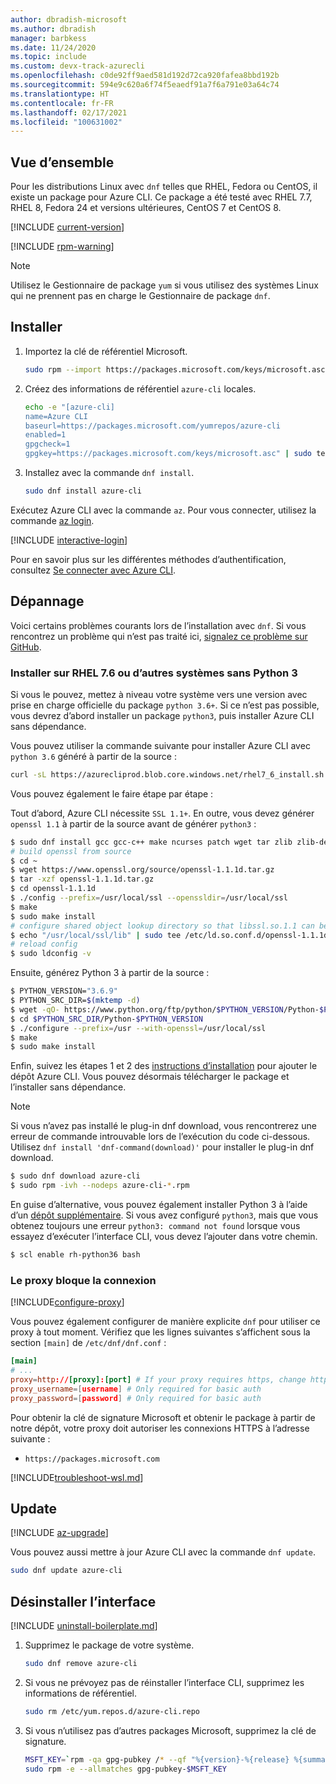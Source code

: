 ```yaml
---
author: dbradish-microsoft
ms.author: dbradish
manager: barbkess
ms.date: 11/24/2020
ms.topic: include
ms.custom: devx-track-azurecli
ms.openlocfilehash: c0de92ff9aed581d192d72ca920fafea8bbd192b
ms.sourcegitcommit: 594e9c620a6f74f5eaedf91a7f6a791e03a64c74
ms.translationtype: HT
ms.contentlocale: fr-FR
ms.lasthandoff: 02/17/2021
ms.locfileid: "100631002"
---
```

## <a name="overview"></a>Vue d’ensemble

Pour les distributions Linux avec `dnf` telles que RHEL, Fedora ou CentOS, il existe un package pour Azure CLI. Ce package a été testé avec RHEL 7.7, RHEL 8, Fedora 24 et versions ultérieures, CentOS 7 et CentOS 8.

[!INCLUDE [current-version](current-version.md)]

[!INCLUDE [rpm-warning](rpm-warning.md)]

> [!NOTE]
>
> Utilisez le Gestionnaire de package `yum` si vous utilisez des systèmes Linux qui ne prennent pas en charge le Gestionnaire de package `dnf`.

## <a name="install"></a>Installer

1. Importez la clé de référentiel Microsoft.

   ```bash
   sudo rpm --import https://packages.microsoft.com/keys/microsoft.asc
   ```

2. Créez des informations de référentiel `azure-cli` locales.

   ```bash
   echo -e "[azure-cli]
   name=Azure CLI
   baseurl=https://packages.microsoft.com/yumrepos/azure-cli
   enabled=1
   gpgcheck=1
   gpgkey=https://packages.microsoft.com/keys/microsoft.asc" | sudo tee /etc/yum.repos.d/azure-cli.repo
   ```

3. Installez avec la commande `dnf install`.

   ```bash
   sudo dnf install azure-cli
   ```
 
Exécutez Azure CLI avec la commande `az`. Pour vous connecter, utilisez la commande [az login](/cli/azure/reference-index#az-login).


[!INCLUDE [interactive-login](interactive-login.md)]

Pour en savoir plus sur les différentes méthodes d’authentification, consultez [Se connecter avec Azure CLI](../authenticate-azure-cli.md).

## <a name="troubleshooting"></a>Dépannage

Voici certains problèmes courants lors de l’installation avec `dnf`. Si vous rencontrez un problème qui n’est pas traité ici, [signalez ce problème sur GitHub](https://github.com/Azure/azure-cli/issues).

### <a name="install-on-rhel-76-or-other-systems-without-python-3"></a>Installer sur RHEL 7.6 ou d’autres systèmes sans Python 3

Si vous le pouvez, mettez à niveau votre système vers une version avec prise en charge officielle du package `python 3.6+`. Si ce n’est pas possible, vous devrez d’abord installer un package `python3`, puis installer Azure CLI sans dépendance.

Vous pouvez utiliser la commande suivante pour installer Azure CLI avec `python 3.6` généré à partir de la source :

```bash
curl -sL https://azurecliprod.blob.core.windows.net/rhel7_6_install.sh | sudo bash
```

Vous pouvez également le faire étape par étape :

Tout d’abord, Azure CLI nécessite `SSL 1.1+`. En outre, vous devez générer `openssl 1.1` à partir de la source avant de générer `python3` :

```bash
$ sudo dnf install gcc gcc-c++ make ncurses patch wget tar zlib zlib-devel -y
# build openssl from source
$ cd ~
$ wget https://www.openssl.org/source/openssl-1.1.1d.tar.gz
$ tar -xzf openssl-1.1.1d.tar.gz
$ cd openssl-1.1.1d
$ ./config --prefix=/usr/local/ssl --openssldir=/usr/local/ssl
$ make
$ sudo make install
# configure shared object lookup directory so that libssl.so.1.1 can be found
$ echo "/usr/local/ssl/lib" | sudo tee /etc/ld.so.conf.d/openssl-1.1.1d.conf
# reload config
$ sudo ldconfig -v
```

Ensuite, générez Python 3 à partir de la source :

```bash
$ PYTHON_VERSION="3.6.9"
$ PYTHON_SRC_DIR=$(mktemp -d)
$ wget -qO- https://www.python.org/ftp/python/$PYTHON_VERSION/Python-$PYTHON_VERSION.tgz | tar -xz -C "$PYTHON_SRC_DIR"
$ cd $PYTHON_SRC_DIR/Python-$PYTHON_VERSION
$ ./configure --prefix=/usr --with-openssl=/usr/local/ssl
$ make
$ sudo make install
```

Enfin, suivez les étapes 1 et 2 des [instructions d’installation](#install) pour ajouter le dépôt Azure CLI. Vous pouvez désormais télécharger le package et l’installer sans dépendance.

> [!NOTE]
>
> Si vous n’avez pas installé le plug-in dnf download, vous rencontrerez une erreur de commande introuvable lors de l’exécution du code ci-dessous. Utilisez `dnf install 'dnf-command(download)'` pour installer le plug-in dnf download.

```bash
$ sudo dnf download azure-cli
$ sudo rpm -ivh --nodeps azure-cli-*.rpm
```

En guise d’alternative, vous pouvez également installer Python 3 à l’aide d’un [dépôt supplémentaire](https://developers.redhat.com/blog/2018/08/13/install-python3-rhel/). Si vous avez configuré `python3`, mais que vous obtenez toujours une erreur `python3: command not found` lorsque vous essayez d’exécuter l’interface CLI, vous devez l’ajouter dans votre chemin.

```bash
$ scl enable rh-python36 bash
```

### <a name="proxy-blocks-connection"></a>Le proxy bloque la connexion

[!INCLUDE[configure-proxy](configure-proxy.md)]

Vous pouvez également configurer de manière explicite `dnf` pour utiliser ce proxy à tout moment. Vérifiez que les lignes suivantes s’affichent sous la section `[main]` de `/etc/dnf/dnf.conf` :

```dnf.conf
[main]
# ...
proxy=http://[proxy]:[port] # If your proxy requires https, change http->https
proxy_username=[username] # Only required for basic auth
proxy_password=[password] # Only required for basic auth
```

Pour obtenir la clé de signature Microsoft et obtenir le package à partir de notre dépôt, votre proxy doit autoriser les connexions HTTPS à l’adresse suivante :

* `https://packages.microsoft.com`

[!INCLUDE[troubleshoot-wsl.md](troubleshoot-wsl.md)]

## <a name="update"></a>Update

[!INCLUDE [az-upgrade](az-upgrade.md)]

Vous pouvez aussi mettre à jour Azure CLI avec la commande `dnf update`.

```bash
sudo dnf update azure-cli
```

## <a name="uninstall"></a>Désinstaller l’interface

[!INCLUDE [uninstall-boilerplate.md](uninstall-boilerplate.md)]

1. Supprimez le package de votre système.

   ```bash
   sudo dnf remove azure-cli
   ```

2. Si vous ne prévoyez pas de réinstaller l’interface CLI, supprimez les informations de référentiel.

   ```bash
   sudo rm /etc/yum.repos.d/azure-cli.repo
   ```

3. Si vous n’utilisez pas d’autres packages Microsoft, supprimez la clé de signature.

   ```bash
   MSFT_KEY=`rpm -qa gpg-pubkey /* --qf "%{version}-%{release} %{summary}\n" | grep Microsoft | awk '{print $1}'`
   sudo rpm -e --allmatches gpg-pubkey-$MSFT_KEY
   ```
